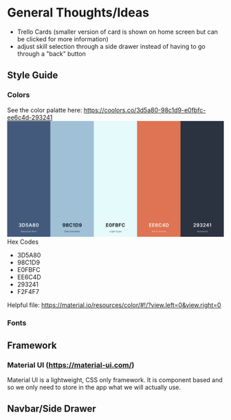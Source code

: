 # General Thoughts/Ideas
- Trello Cards (smaller version of card is shown on home screen but can be clicked for more information)
- adjust skill selection through a side drawer instead of having to go through a "back" button


## Style Guide

### Colors
See the color palatte here: https://coolors.co/3d5a80-98c1d9-e0fbfc-ee6c4d-293241
![](colors.png)
Hex Codes
- 3D5A80
- 98C1D9
- E0FBFC
- EE6C4D
- 293241
- F2F4F7

Helpful file: https://material.io/resources/color/#!/?view.left=0&view.right=0

### Fonts

## Framework
### Material UI (https://material-ui.com/)
Material UI is a lightweight, CSS only framework. It is component based and so we only need to store in the app what we will actually use.

## Navbar/Side Drawer
